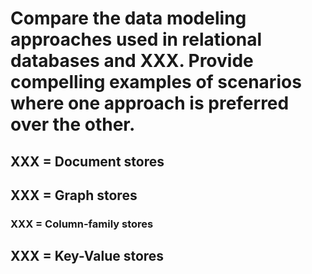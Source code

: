 # Compare the data modeling approaches used in relational databases and XXX. Provide compelling examples of scenarios where one approach is preferred over the other.

## XXX = Document stores

## XXX = Graph stores

### XXX = Column-family stores

## XXX = Key-Value stores